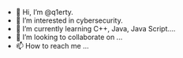 - 👋 Hi, I’m @q1erty.
- 👀 I’m interested in cybersecurity.
- 🌱 I’m currently learning C++, Java, Java Script....
- 💞️ I’m looking to collaborate on ...
- 📫 How to reach me ...

<!---
q1erty/q1erty is a ✨ special ✨ repository because its `README.md` (this file) appears on your GitHub profile.
You can click the Preview link to take a look at your changes.
--->
